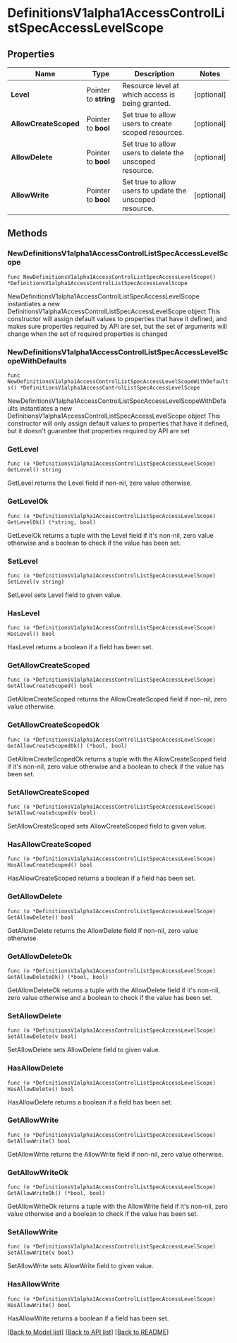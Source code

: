 # DefinitionsV1alpha1AccessControlListSpecAccessLevelScope

## Properties

Name | Type | Description | Notes
------------ | ------------- | ------------- | -------------
**Level** | Pointer to **string** | Resource level at which access is being granted. | [optional] 
**AllowCreateScoped** | Pointer to **bool** | Set true to allow users to create scoped resources. | [optional] 
**AllowDelete** | Pointer to **bool** | Set true to allow users to delete the unscoped resource. | [optional] 
**AllowWrite** | Pointer to **bool** | Set true to allow users to update the unscoped resource. | [optional] 

## Methods

### NewDefinitionsV1alpha1AccessControlListSpecAccessLevelScope

`func NewDefinitionsV1alpha1AccessControlListSpecAccessLevelScope() *DefinitionsV1alpha1AccessControlListSpecAccessLevelScope`

NewDefinitionsV1alpha1AccessControlListSpecAccessLevelScope instantiates a new DefinitionsV1alpha1AccessControlListSpecAccessLevelScope object
This constructor will assign default values to properties that have it defined,
and makes sure properties required by API are set, but the set of arguments
will change when the set of required properties is changed

### NewDefinitionsV1alpha1AccessControlListSpecAccessLevelScopeWithDefaults

`func NewDefinitionsV1alpha1AccessControlListSpecAccessLevelScopeWithDefaults() *DefinitionsV1alpha1AccessControlListSpecAccessLevelScope`

NewDefinitionsV1alpha1AccessControlListSpecAccessLevelScopeWithDefaults instantiates a new DefinitionsV1alpha1AccessControlListSpecAccessLevelScope object
This constructor will only assign default values to properties that have it defined,
but it doesn't guarantee that properties required by API are set

### GetLevel

`func (o *DefinitionsV1alpha1AccessControlListSpecAccessLevelScope) GetLevel() string`

GetLevel returns the Level field if non-nil, zero value otherwise.

### GetLevelOk

`func (o *DefinitionsV1alpha1AccessControlListSpecAccessLevelScope) GetLevelOk() (*string, bool)`

GetLevelOk returns a tuple with the Level field if it's non-nil, zero value otherwise
and a boolean to check if the value has been set.

### SetLevel

`func (o *DefinitionsV1alpha1AccessControlListSpecAccessLevelScope) SetLevel(v string)`

SetLevel sets Level field to given value.

### HasLevel

`func (o *DefinitionsV1alpha1AccessControlListSpecAccessLevelScope) HasLevel() bool`

HasLevel returns a boolean if a field has been set.

### GetAllowCreateScoped

`func (o *DefinitionsV1alpha1AccessControlListSpecAccessLevelScope) GetAllowCreateScoped() bool`

GetAllowCreateScoped returns the AllowCreateScoped field if non-nil, zero value otherwise.

### GetAllowCreateScopedOk

`func (o *DefinitionsV1alpha1AccessControlListSpecAccessLevelScope) GetAllowCreateScopedOk() (*bool, bool)`

GetAllowCreateScopedOk returns a tuple with the AllowCreateScoped field if it's non-nil, zero value otherwise
and a boolean to check if the value has been set.

### SetAllowCreateScoped

`func (o *DefinitionsV1alpha1AccessControlListSpecAccessLevelScope) SetAllowCreateScoped(v bool)`

SetAllowCreateScoped sets AllowCreateScoped field to given value.

### HasAllowCreateScoped

`func (o *DefinitionsV1alpha1AccessControlListSpecAccessLevelScope) HasAllowCreateScoped() bool`

HasAllowCreateScoped returns a boolean if a field has been set.

### GetAllowDelete

`func (o *DefinitionsV1alpha1AccessControlListSpecAccessLevelScope) GetAllowDelete() bool`

GetAllowDelete returns the AllowDelete field if non-nil, zero value otherwise.

### GetAllowDeleteOk

`func (o *DefinitionsV1alpha1AccessControlListSpecAccessLevelScope) GetAllowDeleteOk() (*bool, bool)`

GetAllowDeleteOk returns a tuple with the AllowDelete field if it's non-nil, zero value otherwise
and a boolean to check if the value has been set.

### SetAllowDelete

`func (o *DefinitionsV1alpha1AccessControlListSpecAccessLevelScope) SetAllowDelete(v bool)`

SetAllowDelete sets AllowDelete field to given value.

### HasAllowDelete

`func (o *DefinitionsV1alpha1AccessControlListSpecAccessLevelScope) HasAllowDelete() bool`

HasAllowDelete returns a boolean if a field has been set.

### GetAllowWrite

`func (o *DefinitionsV1alpha1AccessControlListSpecAccessLevelScope) GetAllowWrite() bool`

GetAllowWrite returns the AllowWrite field if non-nil, zero value otherwise.

### GetAllowWriteOk

`func (o *DefinitionsV1alpha1AccessControlListSpecAccessLevelScope) GetAllowWriteOk() (*bool, bool)`

GetAllowWriteOk returns a tuple with the AllowWrite field if it's non-nil, zero value otherwise
and a boolean to check if the value has been set.

### SetAllowWrite

`func (o *DefinitionsV1alpha1AccessControlListSpecAccessLevelScope) SetAllowWrite(v bool)`

SetAllowWrite sets AllowWrite field to given value.

### HasAllowWrite

`func (o *DefinitionsV1alpha1AccessControlListSpecAccessLevelScope) HasAllowWrite() bool`

HasAllowWrite returns a boolean if a field has been set.


[[Back to Model list]](../README.md#documentation-for-models) [[Back to API list]](../README.md#documentation-for-api-endpoints) [[Back to README]](../README.md)



